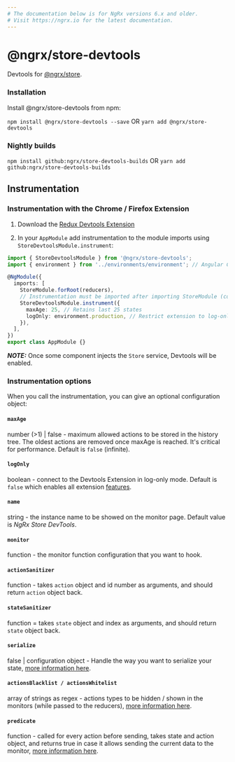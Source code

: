 ```yaml
---
# The documentation below is for NgRx versions 6.x and older.
# Visit https://ngrx.io for the latest documentation.
---
```


# @ngrx/store-devtools

Devtools for [@ngrx/store](../store/README.md).

### Installation

Install @ngrx/store-devtools from npm:

`npm install @ngrx/store-devtools --save` OR `yarn add @ngrx/store-devtools`

### Nightly builds

`npm install github:ngrx/store-devtools-builds` OR `yarn add github:ngrx/store-devtools-builds`

## Instrumentation

### Instrumentation with the Chrome / Firefox Extension

1.  Download the [Redux Devtools Extension](https://github.com/zalmoxisus/redux-devtools-extension/)

2.  In your `AppModule` add instrumentation to the module imports using `StoreDevtoolsModule.instrument`:

```ts
import { StoreDevtoolsModule } from '@ngrx/store-devtools';
import { environment } from '../environments/environment'; // Angular CLI environemnt

@NgModule({
  imports: [
    StoreModule.forRoot(reducers),
    // Instrumentation must be imported after importing StoreModule (config is optional)
    StoreDevtoolsModule.instrument({
      maxAge: 25, // Retains last 25 states
      logOnly: environment.production, // Restrict extension to log-only mode
    }),
  ],
})
export class AppModule {}
```

**_NOTE:_** Once some component injects the `Store` service, Devtools will be enabled.

### Instrumentation options

When you call the instrumentation, you can give an optional configuration object:

#### `maxAge`

number (>1) | false - maximum allowed actions to be stored in the history tree. The oldest actions are removed once maxAge is reached. It's critical for performance. Default is `false` (infinite).

#### `logOnly`

boolean - connect to the Devtools Extension in log-only mode. Default is `false` which enables all extension [features](https://github.com/zalmoxisus/redux-devtools-extension/blob/master/docs/API/Arguments.md#features).

#### `name`

string - the instance name to be showed on the monitor page. Default value is _NgRx Store DevTools_.

#### `monitor`

function - the monitor function configuration that you want to hook.

#### `actionSanitizer`

function - takes `action` object and id number as arguments, and should return `action` object back.

#### `stateSanitizer`

function = takes `state` object and index as arguments, and should return `state` object back.

#### `serialize`

false | configuration object - Handle the way you want to serialize your state, [more information here](https://github.com/zalmoxisus/redux-devtools-extension/blob/master/docs/API/Arguments.md#serialize).

#### `actionsBlacklist / actionsWhitelist`

array of strings as regex - actions types to be hidden / shown in the monitors (while passed to the reducers), [more information here](https://github.com/zalmoxisus/redux-devtools-extension/blob/master/docs/API/Arguments.md#actionsblacklist--actionswhitelist).

#### `predicate`

function - called for every action before sending, takes state and action object, and returns true in case it allows sending the current data to the monitor, [more information here](https://github.com/zalmoxisus/redux-devtools-extension/blob/master/docs/API/Arguments.md#predicate).

